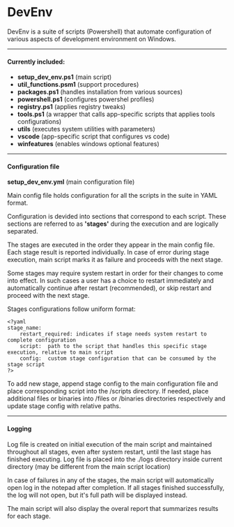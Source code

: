 # DevEnv

DevEnv is a suite of scripts (Powershell) that automate configuration of various aspects of development environment on Windows.

---
#### Currently included:
- **setup_dev_env.ps1** (main script)
- **util_functions.psm1** (support procedures)
- **packages.ps1** (handles installation from various sources)
- **powershell.ps1** (configures powershel profiles)
- **registry.ps1** (applies registry tweaks)
- **tools.ps1** (a wrapper that calls app-specific scripts that applies tools configurations)
- **utils** (executes system utilities with parameters)
- **vscode** (app-specific script that configures vs code)
- **winfeatures** (enables windows optional features)

---
#### Configuration file
**setup_dev_env.yml** (main configuration file)

Main config file holds configuration for all the scripts in the suite in YAML format.

Configuration is devided into sections that correspond to each script. These sections are referred to as **'stages'** during the execution and are logically separated.

The stages are executed in the order they appear in the main config file. Each stage result is reported individually. In case of error during stage execution, main script marks it as failure and proceeds with the next stage.

Some stages may require system restart in order for their changes to come into effect. In such cases a user has a choice to restart immediately and automatically continue after restart (recommended), or skip restart and proceed with the next stage.

Stages configurations follow uniform format:

    <?yaml
    stage_name:
        restart_required: indicates if stage needs system restart to complete configuration
        script:  path to the script that handles this specific stage execution, relative to main script
        config:  custom stage configuration that can be consumed by the stage script
    ?>

To add new stage, append stage config to the main configuration file and place corresponding script into the /scripts directory. If needed, place additional files or binaries into /files or /binaries directories respectively and update stage config with relative paths.

---
#### Logging
Log file is created on initial execution of the main script and maintained throughout all stages, even after system restart, until the last stage has finished executing.
Log file is placed into the ./logs directory inside current directory (may be different from the main script location)

In case of failures in any of the stages, the main script will automatically open log in the notepad after completion. If all stages finished successfully, the log will not open, but it's full path will be displayed instead.

The main script will also display the overal report that summarizes results for each stage.
